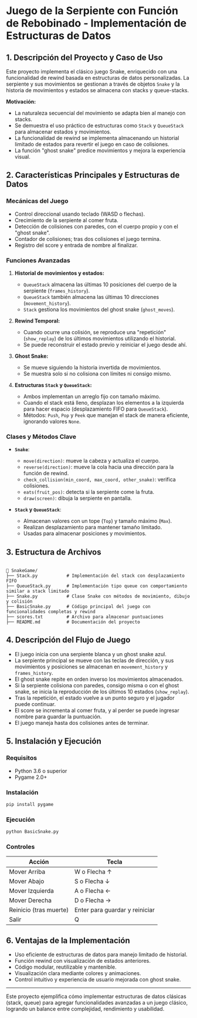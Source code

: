 # Juego de la Serpiente con Función de Rebobinado - Implementación de Estructuras de Datos

## 1. Descripción del Proyecto y Caso de Uso

Este proyecto implementa el clásico juego Snake, enriquecido con una funcionalidad de rewind basada en estructuras de datos personalizadas. La serpiente y sus movimientos se gestionan a través de objetos `Snake` y la historia de movimientos y estados se almacena con stacks y queue-stacks.

**Motivación:**
- La naturaleza secuencial del movimiento se adapta bien al manejo con stacks.
- Se demuestra el uso práctico de estructuras como `Stack` y `QueueStack` para almacenar estados y movimientos.
- La funcionalidad de rewind se implementa almacenando un historial limitado de estados para revertir el juego en caso de colisiones.
- La función "ghost snake" predice movimientos y mejora la experiencia visual.

## 2. Características Principales y Estructuras de Datos

### Mecánicas del Juego

- Control direccional usando teclado (WASD o flechas).
- Crecimiento de la serpiente al comer fruta.
- Detección de colisiones con paredes, con el cuerpo propio y con el "ghost snake".
- Contador de colisiones; tras dos colisiones el juego termina.
- Registro del score y entrada de nombre al finalizar.

### Funciones Avanzadas

1. **Historial de movimientos y estados:**
   - `QueueStack` almacena las últimas 10 posiciones del cuerpo de la serpiente (`frames_history`).
   - `QueueStack` también almacena las últimas 10 direcciones (`movement_history`).
   - `Stack` gestiona los movimientos del ghost snake (`ghost_moves`).

2. **Rewind Temporal:**
   - Cuando ocurre una colisión, se reproduce una "repetición" (`show_replay`) de los últimos movimientos utilizando el historial.
   - Se puede reconstruir el estado previo y reiniciar el juego desde ahí.

3. **Ghost Snake:**
   - Se mueve siguiendo la historia invertida de movimientos.
   - Se muestra solo si no colisiona con límites ni consigo mismo.

4. **Estructuras `Stack` y `QueueStack`:**
   - Ambos implementan un arreglo fijo con tamaño máximo.
   - Cuando el stack está lleno, desplazan los elementos a la izquierda para hacer espacio (desplazamiento FIFO para `QueueStack`).
   - Métodos: `Push`, `Pop` y `Peek` que manejan el stack de manera eficiente, ignorando valores `None`.

### Clases y Métodos Clave

- **`Snake`**:
  - `move(direction)`: mueve la cabeza y actualiza el cuerpo.
  - `reverse(direction)`: mueve la cola hacia una dirección para la función de rewind.
  - `check_collision(min_coord, max_coord, other_snake)`: verifica colisiones.
  - `eats(fruit_pos)`: detecta si la serpiente come la fruta.
  - `draw(screen)`: dibuja la serpiente en pantalla.

- **`Stack` y `QueueStack`**:
  - Almacenan valores con un tope (`Top`) y tamaño máximo (`Max`).
  - Realizan desplazamiento para mantener tamaño limitado.
  - Usadas para almacenar posiciones y movimientos.

## 3. Estructura de Archivos

```

📂 SnakeGame/
├── Stack.py           # Implementación del stack con desplazamiento FIFO
├── QueueStack.py      # Implementación tipo queue con comportamiento similar a stack limitado
├── Snake.py           # Clase Snake con métodos de movimiento, dibujo y colisión
├── BasicSnake.py      # Código principal del juego con funcionalidades completas y rewind
├── scores.txt         # Archivo para almacenar puntuaciones
├── README.md          # Documentación del proyecto

````

## 4. Descripción del Flujo de Juego

- El juego inicia con una serpiente blanca y un ghost snake azul.
- La serpiente principal se mueve con las teclas de dirección, y sus movimientos y posiciones se almacenan en `movement_history` y `frames_history`.
- El ghost snake repite en orden inverso los movimientos almacenados.
- Si la serpiente colisiona con paredes, consigo misma o con el ghost snake, se inicia la reproducción de los últimos 10 estados (`show_replay`).
- Tras la repetición, el estado vuelve a un punto seguro y el jugador puede continuar.
- El score se incrementa al comer fruta, y al perder se puede ingresar nombre para guardar la puntuación.
- El juego maneja hasta dos colisiones antes de terminar.

## 5. Instalación y Ejecución

### Requisitos

- Python 3.6 o superior
- Pygame 2.0+

### Instalación

```bash
pip install pygame
````

### Ejecución

```bash
python BasicSnake.py
```

### Controles

| Acción                 | Tecla                          |
| ---------------------- | ------------------------------ |
| Mover Arriba           | W o Flecha ↑                   |
| Mover Abajo            | S o Flecha ↓                   |
| Mover Izquierda        | A o Flecha ←                   |
| Mover Derecha          | D o Flecha →                   |
| Reinicio (tras muerte) | Enter para guardar y reiniciar |
| Salir                  | Q                              |

## 6. Ventajas de la Implementación

* Uso eficiente de estructuras de datos para manejo limitado de historial.
* Función rewind con visualización de estados anteriores.
* Código modular, reutilizable y mantenible.
* Visualización clara mediante colores y animaciones.
* Control intuitivo y experiencia de usuario mejorada con ghost snake.

---

Este proyecto ejemplifica cómo implementar estructuras de datos clásicas (stack, queue) para agregar funcionalidades avanzadas a un juego clásico, logrando un balance entre complejidad, rendimiento y usabilidad.

```
